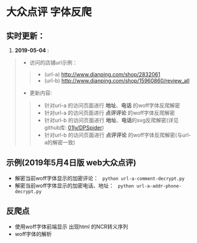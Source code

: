 # 大众点评 字体反爬

## 实时更新：
 1. **2019-05-04** :
>  * 访问的店铺url示例：
>  > * (url-a) http://www.dianping.com/shop/2832061
>  > * (url-b) http://www.dianping.com/shop/15960860/review_all
>  * 更新内容:
>  > * 针对url-a 的访问页面进行 **地址**、**电话** 的woff字体反爬解密
>  > * 针对url-a 的访问页面进行 **点评评论** 的woff字体反爬解密
>  > * 针对url-b 的访问页面进行 **地址**、**电话**的svg反爬解密(详见github库: [01ly/DPSpider](https://github.com/01ly/DPspider))
>  > * 针对url-b 的访问页面进行 **点评评论** 的woff字体反爬解密(与url-a的解密一致)

## 示例(2019年5月4日版 web大众点评)

* 解密当前woff字体显示的加密评论：
` python url-a-comment-decrypt.py`
* 解密当前woff字体显示的加密电话、地址：
` python url-a-addr-phone-decrypt.py`

## 反爬点

* 使用woff字体前端显示 出现html 的NCR转义序列
* woff字体的解析
